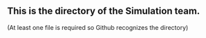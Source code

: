 ## This is the directory of the Simulation team.
(At least one file is required so Github recognizes the directory)